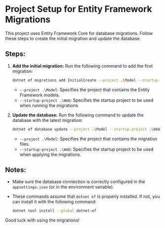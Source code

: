 # Project Setup for Entity Framework Migrations

This project uses Entity Framework Core for database migrations. Follow these steps to create the initial migration and update the database.

## Steps:

1. **Add the initial migration:**
   Run the following command to add the first migration:

   ```bash
   dotnet ef migrations add InitialCreate --project .\Model --startup-project .\Web
   ```

   - `--project .\Model`: Specifies the project that contains the Entity Framework models.
   - `--startup-project .\Web`: Specifies the startup project to be used when running the migrations.

2. **Update the database:**
   Run the following command to update the database with the latest migration:

   ```bash
   dotnet ef database update --project .\Model --startup-project .\Web
   ```

   - `--project .\Model`: Specifies the project that contains the migration files.
   - `--startup-project .\Web`: Specifies the startup project to be used when applying the migrations.

## Notes:

- Make sure the database connection is correctly configured in the `appsettings.json` (or in the environment variable).
- These commands assume that `dotnet ef` is properly installed. If not, you can install it with the following command:

  ```bash
  dotnet tool install --global dotnet-ef
  ```

Good luck with using the migrations!
